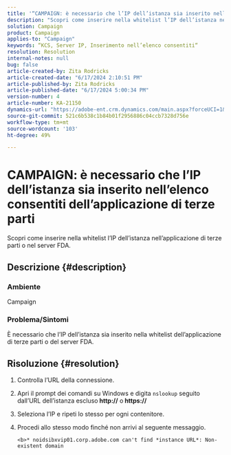 ```yaml
---
title: '“CAMPAIGN: è necessario che l’IP dell’istanza sia inserito nell’elenco consentiti dell’applicazione di terze parti”'
description: "Scopri come inserire nella whitelist l’IP dell’istanza nell’applicazione di terze parti o nel server FDA."
solution: Campaign
product: Campaign
applies-to: "Campaign"
keywords: “KCS, Server IP, Inserimento nell’elenco consentiti“
resolution: Resolution
internal-notes: null
bug: false
article-created-by: Zita Rodricks
article-created-date: "6/17/2024 2:10:51 PM"
article-published-by: Zita Rodricks
article-published-date: "6/17/2024 5:00:34 PM"
version-number: 4
article-number: KA-21150
dynamics-url: "https://adobe-ent.crm.dynamics.com/main.aspx?forceUCI=1&pagetype=entityrecord&etn=knowledgearticle&id=fdafc460-b32c-ef11-840a-002248084fbb"
source-git-commit: 521c6b538c1b84b01f2956886c04ccb7328d756e
workflow-type: tm+mt
source-wordcount: '103'
ht-degree: 49%

---
```


# CAMPAIGN: è necessario che l’IP dell’istanza sia inserito nell’elenco consentiti dell’applicazione di terze parti


Scopri come inserire nella whitelist l’IP dell’istanza nell’applicazione di terze parti o nel server FDA.

## Descrizione {#description}


### <b>Ambiente</b>

Campaign

### <b>Problema/Sintomi</b>

È necessario che l’IP dell’istanza sia inserito nella whitelist dell’applicazione di terze parti o del server FDA.


## Risoluzione {#resolution}


1. Controlla l’URL della connessione.
2. Apri il prompt dei comandi su Windows e digita `nslookup` seguito dall’URL dell’istanza escluso<b> http://</b> o<b> https://</b>
3. Seleziona l’IP e ripeti lo stesso per ogni contenitore.
4. Procedi allo stesso modo finché non arrivi al seguente messaggio.

   `<b>* noidsibxvip01.corp.adobe.com can't find *instance URL*: Non-existent domain`


